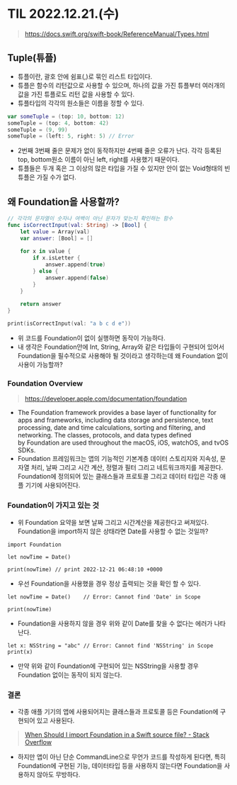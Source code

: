 # TIL 2022.12.21.(수)
> https://docs.swift.org/swift-book/ReferenceManual/Types.html  

## Tuple(튜플)
* 튜플이란, 괄호 안에 쉼표(,)로 묶인 리스트 타입이다.
* 튜플은 함수의 리턴값으로 사용할 수 있으며, 하나의 값을 가진 튜플부터 여러개의 값을 가진 튜플로도 리턴 값을 사용할 수 있다. 
* 튜플타입의 각각의 원소들은 이름을 정할 수 있다. 
```swift
var someTuple = (top: 10, bottom: 12)
someTuple = (top: 4, bottom: 42)
someTuple = (9, 99)
someTuple = (left: 5, right: 5) // Error
```
* 2번째 3번째 줄은 문제가 없이 동작하지만 4번째 줄은 오류가 난다. 각각 등록된 top, bottom원소 이름이 아닌 left, right를 사용했기 때문이다.
* 튜플들은 두개 혹은 그 이상의 많은 타입을 가질 수 있지만 안이 없는 Void형태의 빈 튜플은 가질 수가 없다.

## 왜 Foundation을 사용할까?
```swift
// 각각의 문자열이 숫자나 여백이 아닌 문자가 맞는지 확인하는 함수
func isCorrectInput(val: String) -> [Bool] {
    let value = Array(val)
    var answer: [Bool] = []
    
    for x in value {
        if x.isLetter {
            answer.append(true)
        } else {
            answer.append(false)
        }
    }
    
    return answer
}

print(isCorrectInput(val: "a b c d e"))
```

* 위 코드를 Foundation이 없이 실행하면 동작이 가능하다.
* 내 생각은 Foundation안에 Int, String, Array와 같은 타입들이 구현되어 있어서 Foundation을 필수적으로 사용해야 될 것이라고 생각하는데 왜 Foundation 없이 사용이 가능할까?

### Foundation Overview
> https://developer.apple.com/documentation/foundation  
* The Foundation framework provides a base layer of functionality for apps and frameworks, including data storage and persistence, text processing, date and time calculations, sorting and filtering, and networking. The classes, protocols, and data types defined by Foundation are used throughout the macOS, iOS, watchOS, and tvOS SDKs.
* Foundation 프레임워크는 앱의 기능적인 기본계층 데이터 스토리지와 지속성, 문자열 처리, 날짜 그리고 시간 계산, 정렬과 필터 그리고 네트워크까지를 제공한다. Foundation에 정의되어 있는 클래스들과 프로토콜 그리고 데이터 타입은 각종 애플 기기에 사용되어진다.

### Foundation이 가지고 있는 것
* 위 Foundation 요약을 보면 날짜 그리고 시간계산을 제공한다고 써져있다. Foundation을 import하지 않은 상태라면 Date를 사용할 수 없는 것일까?
```
import Foundation

let nowTime = Date()

print(nowTime) // print 2022-12-21 06:48:10 +0000
```
* 우선 Foundation을 사용했을 경우 정상 출력되는 것을 확인 할 수 있다.

```
let nowTime = Date()	// Error: Cannot find 'Date' in Scope

print(nowTime)
```
* Foundation을 사용하지 않을 경우 위와 같이 Date를 찾을 수 없다는 에러가 나타난다.

```
let x: NSString = "abc"	// Error: Cannot find 'NSString' in Scope
print(x)
```
* 만약 위와 같이 Foundation에 구현되어 있는 NSString을 사용할 경우 Foundation 없이는 동작이 되지 않는다.

### 결론
* 각종 애플 기기의 앱에 사용되어지는 클래스들과 프로토콜 등은 Foundation에 구현되어 있고 사용된다.
> [When Should I import Foundation in a Swift source file? - Stack Overflow](https://stackoverflow.com/questions/32544055/when-should-i-import-foundation-in-a-swift-source-file)  
* 하지만 앱이 아닌 단순 CommandLine으로 무언가 코드를 작성하게 된다면, 특히 Foundation에 구현된 기능, 데이터타입 등을 사용하지 않는다면 Foundation을 사용하지 않아도 무방하다.